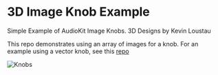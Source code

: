 # 3D Image Knob Example

Simple Example of AudioKit Image Knobs. 3D Designs by Kevin Loustau

This repo demonstrates using an array of images for a knob. For an example using a vector knob, see this [repo](https://github.com/swiftcodex/CallbackKnob)

![Knobs](http://audiokitpro.com/images/knob.gif)
